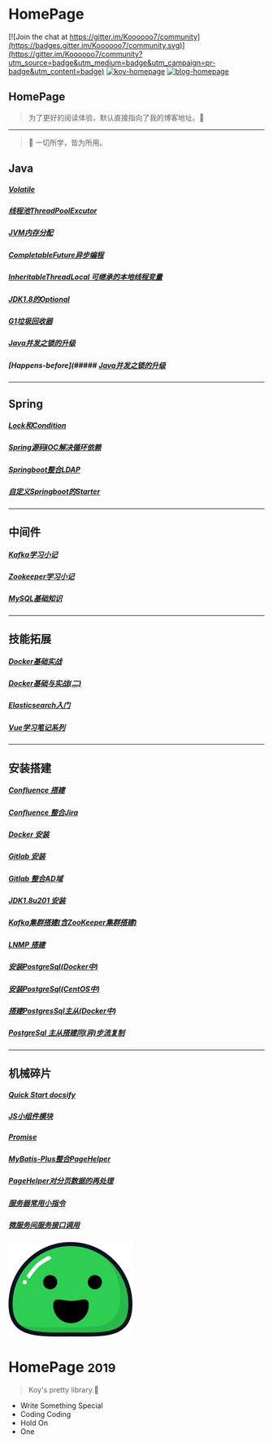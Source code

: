 # HomePage

[![Join the chat at https://gitter.im/Koooooo7/community](https://badges.gitter.im/Koooooo7/community.svg)](https://gitter.im/Koooooo7/community?utm_source=badge&utm_medium=badge&utm_campaign=pr-badge&utm_content=badge)      [![koy-homepage](https://img.shields.io/badge/Koy-HomePage-brightgreen)](https://github.com/Koooooo-7)      [![blog-homepage](https://img.shields.io/badge/Blog-HomePage-orange)](https://koooooo.ko8e24.top)

<!-- for github search text -->

## HomePage

> 为了更好的阅读体验，默认直接指向了我的博客地址。:dog:
---

> :wrench: 一切所学，皆为所用。


## Java

##### [Volatile](https://koooooo.ko8e24.top/#/patch/docs/Volatile.md)

##### [线程池ThreadPoolExcutor](https://koooooo.ko8e24.top/#/patch/docs/线程池ThreadPoolExcutor.md)

##### [JVM内存分配](https://koooooo.ko8e24.top/#/patch/docs/JVM小梳理.md)

##### [CompletableFuture异步编程](https://koooooo.ko8e24.top/#/patch/docs/CompletableFuture异步编程.md)

##### [InheritableThreadLocal 可继承的本地线程变量](https://koooooo.ko8e24.top/#/patch/docs/InheritableThreadLocal.md)

##### [JDK1.8的Optional](https://koooooo.ko8e24.top/#/patch/docs/JDK1.8的Optional.md)

##### [G1垃圾回收器](https://koooooo.ko8e24.top/#/patch/docs/G1垃圾回收器.md)

##### [Java并发之锁的升级](https://koooooo.ko8e24.top/#/patch/docs/Java并发之锁的升级.md)

##### [Happens-before](##### [Java并发之锁的升级](https://koooooo.ko8e24.top/#/patch/docs/Happens-before.md)
 

---



## Spring

##### [Lock和Condition](https://koooooo.ko8e24.top/#/patch/docs/Lock和Condition.md)

##### [Spring源码IOC解决循环依赖](https://koooooo.ko8e24.top/#/patch/docs/Spring源码IOC解决循环依赖.md)

##### [Springboot整合LDAP](https://koooooo.ko8e24.top/#/patch/docs/Springboot整合LDAP.md)

##### [自定义Springboot的Starter](https://koooooo.ko8e24.top/#/patch/docs/自定义Springboot的Starter.md)

---



## 中间件

##### [Kafka学习小记](https://koooooo.ko8e24.top/#/patch/docs/Kafka学习小记.md)

##### [Zookeeper学习小记](https://koooooo.ko8e24.top/#/patch/docs/Zookeeper学习小记.md)

##### [MySQL基础知识](https://koooooo.ko8e24.top/#/patch/docs/MySQL基础知识.md)

---



## 技能拓展

##### [Docker基础实战](https://koooooo.ko8e24.top/#/patch/docs/Docker基础实战.md)

##### [Docker基础与实战(二)](https://koooooo.ko8e24.top/#/patch/docs/Docker基础与实战(二).md)

##### [Elasticsearch入门](https://koooooo.ko8e24.top/#/patch/docs/Elasticsearch入门.md)

##### [Vue学习笔记系列](https://koooooo.ko8e24.top/#/insane/2019/Vue学习小记01.md)

---



## 安装搭建

##### [Confluence 搭建](https://koooooo.ko8e24.top/#/build/docs/搭建Confluence.md)

##### [Confluence 整合Jira](https://koooooo.ko8e24.top/#/build/docs/Confluence整合Jira.md)

##### [Docker 安装](https://koooooo.ko8e24.top/#/build/docs/安装Docker.md)

##### [Gitlab 安装](https://koooooo.ko8e24.top/#/build/docs/安装Gitlab.md)

##### [Gitlab 整合AD域](https://koooooo.ko8e24.top/#/build/docs/Gitlab整合AD域.md)

##### [JDK1.8u201 安装](https://koooooo.ko8e24.top/#/build/docs/安装JDK1.8u201.md)

##### [Kafka集群搭建(含ZooKeeper集群搭建)](https://koooooo.ko8e24.top/#/build/docs/Kafka集群搭建(含ZooKeeper集群搭建).md)

##### [LNMP 搭建](https://koooooo.ko8e24.top/#/build/docs/搭建LNMP.md)

##### [安装PostgreSql(Docker中)](https://koooooo.ko8e24.top/#/build/docs/Docker安装PostgreSql.md)

##### [安装PostgreSql(CentOS中)](https://koooooo.ko8e24.top/#/build/docs/安装PostgresSql10.7.md)

##### [搭建PostgresSql主从(Docker中)](https://koooooo.ko8e24.top/#/build/docs/在Docker中搭建Pg主从.md)

##### [PostgreSql 主从搭建同(异)步流复制](https://koooooo.ko8e24.top/#//build/docs/PostgreSql主从搭建同（异）步流复制.md)

---



## 机械碎片

##### [Quick Start docsify](https://koooooo.ko8e24.top/#/patch/docs/Quick-Start-docsify.md)
##### [JS小组件模块](https://koooooo.ko8e24.top/#/patch/docs/JS小组件模块.md)
##### [Promise](https://koooooo.ko8e24.top/#/patch/docs/Promise.md)
##### [MyBatis-Plus整合PageHelper](https://koooooo.ko8e24.top/#/patch/docs/MyBatis-Plus整合PageHelper.md) 
##### [PageHelper对分页数据的再处理](https://koooooo.ko8e24.top/#/patch/docs/PageHelper对分页数据的再处理.md)
##### [服务器常用小指令](https://koooooo.ko8e24.top/#/patch/docs/服务器常用小指令.md)
##### [微服务间服务接口调用](https://koooooo.ko8e24.top/#/patch/docs/微服务间服务接口调用.md)
 

<!-- cover -->
![logo](docs/_media/icon.svg)

# HomePage <small>2019</small>

> Koy's  pretty  library.:rainbow:

- Write Something Special
- Coding Coding 
- Hold On
- One